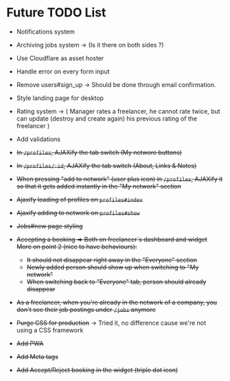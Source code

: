 # Future TODO List
- Notifications system
- Archiving jobs system -> (Is it there on both sides ?)
- Use Cloudflare as asset hoster
- Handle error on every form input
- Remove users#sign_up -> Should be done through email confirmation.
- Style landing page for desktop
- Rating system -> ( Manager rates a freelancer, he cannot rate twice, but can update (destroy and create again) his previous rating of the freelancer )
- Add validations

- ~~In `/profiles`, AJAXify the tab switch (My networe buttons)~~
- ~~In `/profiles/:id`, AJAXify the tab switch (About, Links & Notes)~~
- ~~When pressing "add to network" (user plus icon) in `/profiles`, AJAXify it so that it gets added instantly in the "My network" section~~

- ~~Ajaxify loading of profiles on `profiles#index`~~
- ~~Ajaxify adding to network on `profiles#show`~~
- ~~Jobs#new page styling~~
- ~~Accepting a booking => Both on freelancer`s dashboard and widget~~
  ~~More on point 2 (nice to have behaviours):~~

  - ~~It should not disappear right away in the "Everyone" section~~
  - ~~Newly added person should show up when switching to "My network"~~
  - ~~When switching back to "Everyone" tab, person should already disappear~~

- ~~As a freelancer, when you're already in the network of a company, you don't see their job postings under `/jobs` anymore~~

- ~~Purge CSS for production~~ -> Tried it, no difference cause we're not using a CSS framework
- ~~Add PWA~~
- ~~Add Meta tags~~
- ~~Add Accept/Reject booking in the widget (triple dot icon)~~
